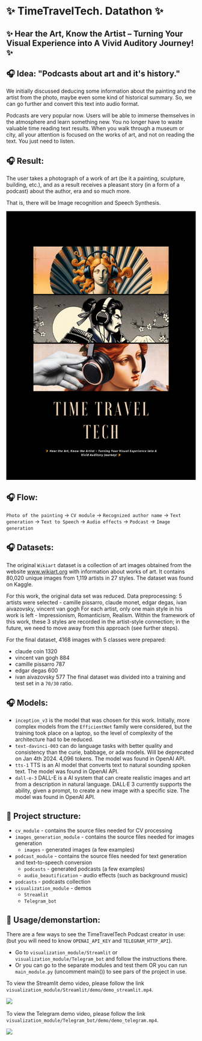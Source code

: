 # ✨ TimeTravelTech. Datathon ✨
## ✨ Hear the Art, Know the Artist – Turning Your Visual Experience into A Vivid Auditory Journey! ✨

## 🎧 Idea: "Podcasts about art and it's history."

We initially discussed deducing some information about the painting and the artist from the photo, maybe even some kind of historical summary. So, we can go further and convert this text into audio format.

Podcasts are very popular now.
Users will be able to immerse themselves in the atmosphere and learn something new. You no longer have to waste valuable time reading text results.
When you walk through a museum or city, all your attention is focused on the works of art, and not on reading the text. You just need to listen.

## 🎧 Result:
The user takes a photograph of a work of art (be it a painting, sculpture, building, etc.), and as a result receives a pleasant story (in a form of a podcast) about the author, era and so much more.

That is, there will be Image recognition and Speech Synthesis.

![](https://github.com/381706-1Mityagina/TimeTravelTech-datathon/blob/main/posters/poster-0.png)

## 🎧 Flow:
`Photo of the painting` ->
`CV module` ->
`Recognized author name` ->
`Text generation` ->
`Text to Speech` ->
`Audio effects` ->
`Podcast` ->
`Image generation`

## 🎧 Datasets:
The original `Wikiart` dataset is a collection of art images obtained from the website www.wikiart.org with information about works of art. It contains 80,020 unique images from 1,119 artists in 27 styles. The dataset was found on Kaggle.

For this work, the original data set was reduced.
Data preprocessing:
5 artists were selected - camille pissarro, claude monet, edgar degas, ivan aivazovsky, vincent van gogh
For each artist, only one main style in his work is left - Impressionism, Romanticism, Realism. Within the framework of this work, these 3 styles are recorded in the artist-style connection; in the future, we need to move away from this approach (see further steps).

For the final dataset, 4168 images with 5 classes were prepared:
- claude coin 1320
- vincent van gogh 884
- camille pissarro 787
- edgar degas 600
- ivan aivazovsky 577
The final dataset was divided into a training and test set in a `70/30` ratio.


## 🎧 Models:
- `inception_v3` is the model that was chosen for this work. Initially, more complex models from the `EfficientNet` family were considered, but the training took place on a laptop, so the level of complexity of the architecture had to be reduced.
- `text-davinci-003` can do language tasks with better quality and consistency than the curie, babbage, or ada models. Will be deprecated on Jan 4th 2024.	4,096 tokens. The model was found in OpenAI API.
- `tts-1` TTS is an AI model that converts text to natural sounding spoken text. The model was found in OpenAI API.
- `dall-e-3` DALL-E is a AI system that can create realistic images and art from a description in natural language. DALL·E 3 currently supports the ability, given a prompt, to create a new image with a specific size. The model was found in OpenAI API.

## 📂 Project structure:
- `cv_module` - contains the source files needed for CV processing
- `images_generation_module` - contains the source files needed for images generation
    - `images` - generated images (a few examples)
- `podcast_module` - contains the source files needed for text generation and text-to-speech conversion
    - `podcasts` - generated podcasts (a few examples)
    - `audio_beautification` - audio effects (such as background music)
- `podcasts` - podcasts collection
- `visualization_module` - demos
    - `Streamlit`
    - `Telegram_bot`

## 💫 Usage/demonstartion:
There are a few ways to see the TimeTravelTech Podcast creator in use:
(but you will need to know `OPENAI_API_KEY` and `TELEGRAM_HTTP_API`).
- Go to `visualization_module/Streamlit` or `visualization_module/Telegram_bot` and follow the instructions there.
- Or you can go to the separate modules and test them OR you can run `main_module.py` (uncomment main()) to see pars of the project in use.

To view the Streamlit demo video, please follow the link `visualization_module/Streamlit/demo/demo_streamlit.mp4`.

![](https://github.com/381706-1Mityagina/TimeTravelTech-datathon/blob/main/Visualization_module/Streamlit/demo/demo_streamlit.gif)

To view the Telegram demo video, please follow the link `visualization_module/Telegram_bot/demo/demo_telegram.mp4`.

![](https://github.com/381706-1Mityagina/TimeTravelTech-datathon/blob/main/Visualization_module/Telegram_bot/demo/demo_telegram.gif)
